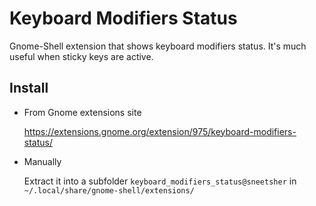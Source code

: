 # Keyboard Modifiers Status

 Gnome-Shell extension that shows keyboard modifiers status. It's much useful when sticky keys are active.
 
## Install

- From Gnome extensions site

    https://extensions.gnome.org/extension/975/keyboard-modifiers-status/

- Manually

    Extract it into a subfolder `keyboard_modifiers_status@sneetsher` in `~/.local/share/gnome-shell/extensions/`
